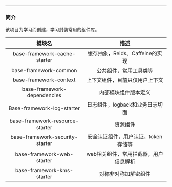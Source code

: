 -------

### 简介

该项目为学习而创建，学习封装常用的组件库。

| 模块名                          |                 描述                  |
| :-----------------------------: | :-----------------------------------: |
| base-framework-cache-starter    |    缓存抽象，Reids、Caffeine的实现    |
| base-framework-common           |        公共组件，常用工具类等         |
| base-framework-context          |    上下文组件，目前只仅用户上下文     |
| base-framework-dependencies     |         内部模块组件版本定义          |
| Base-framework-log-starter      |    日志组件，logback和业务日志切面    |
| base-framework-resource-starter |               资源组件                |
| base-framework-security-starter |  安全认证组件，用户认证，token存储等  |
| base-framework-web-starter              | web相关组件，常用拦截器，用户信息解析 |
| base-framework-kms-starter              | 对称非对称加解密组件 |

